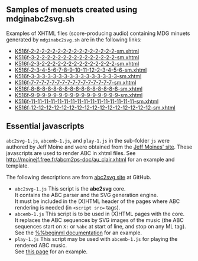 ## Samples of menuets created using mdginabc2svg.sh 
Examples of XHTML files (score-producing audio) containing MDG minuets generated by `mdginabc2svg.sh` are in the following links:

- [K516f-2-2-2-2-2-2-2-2-2-2-2-2-2-2-2-2-sm.xhtml](./K516f-2-2-2-2-2-2-2-2-2-2-2-2-2-2-2-2-sm.xhtml)
- [K516f-3-2-2-2-2-2-2-2-2-2-2-2-2-2-2-2-sm.xhtml](./K516f-3-2-2-2-2-2-2-2-2-2-2-2-2-2-2-2-sm.xhtml)
- [K516f-2-3-2-2-2-2-2-2-2-2-2-2-2-2-2-2-sm.xhtml](./K516f-2-3-2-2-2-2-2-2-2-2-2-2-2-2-2-2-sm.xhtml)
- [K516f-2-3-4-5-6-7-8-9-10-11-12-2-3-4-5-6-sm.xhtml](./2-3-4-5-6-7-8-9-10-11-12-2-3-4-5-6-sm.xhtml)
- [K516f-3-3-3-3-3-3-3-3-3-3-3-3-3-3-3-3-sm.xhtml](./K516f-3-3-3-3-3-3-3-3-3-3-3-3-3-3-3-3-sm.xhtml)
- [K516f-7-7-7-7-7-7-7-7-7-7-7-7-7-7-7-7-sm.xhtml](./K516f-7-7-7-7-7-7-7-7-7-7-7-7-7-7-7-7-sm.xhtml)
- [K516f-8-8-8-8-8-8-8-8-8-8-8-8-8-8-8-8-sm.xhtml](./K516f-8-8-8-8-8-8-8-8-8-8-8-8-8-8-8-8-sm.xhtml)
- [K516f-9-9-9-9-9-9-9-9-9-9-9-9-9-9-9-9-sm.xhtml](./K516f-9-9-9-9-9-9-9-9-9-9-9-9-9-9-9-9-sm.xhtml)
- [K516f-11-11-11-11-11-11-11-11-11-11-11-11-11-11-11-11-sm.xhtml](./K516f-11-11-11-11-11-11-11-11-11-11-11-11-11-11-11-11-sm.xhtml)
- [K516f-12-12-12-12-12-12-12-12-12-12-12-12-12-12-12-12-sm.xhtml](./K516f-12-12-12-12-12-12-12-12-12-12-12-12-12-12-12-12-sm.xhtml)

## Essential javascripts 

`abc2svg-1.js`, `abcemb-1.js`, and `play-1.js` in the sub-folder `js` were authored by Jeff Moine and were obtained from the [Jeff Moines' site](http://moinejf.free.fr/js/).
These javascripts are used to render ABC in xhtml files.  See http://moinejf.free.fr/abcm2ps-doc/au_clair.xhtml for an example and template.

The following descriptions are from [abc2svg site](https://github.com/moinejf/abc2svg) at GitHub.

- `abc2svg-1.js`
  This script is the **abc2svg** core.  
  It contains the ABC parser and the SVG generation engine.  
  It must be included in the (X)HTML header of the pages
  where ABC rendering is needed (in `<script src=` tags).
- `abcemb-1.js`
  This script is to be used in (X)HTML pages with the core.  
  It replaces the ABC sequences by SVG images of the music
  (the ABC sequences start on `X:` or `%abc` at start of line,
  and stop on any ML tag).  
  See the
  [%%beginml documentation](http://moinejf.free.fr/abcm2ps-doc/beginml.xhtml)
  for an example.
- `play-1.js`
  This script may be used with `abcemb-1.js` for playing the
  rendered ABC music.  
  See [this page](http://moinejf.free.fr/abcm2ps-doc/au_clair.xhtml)
  for an example.
